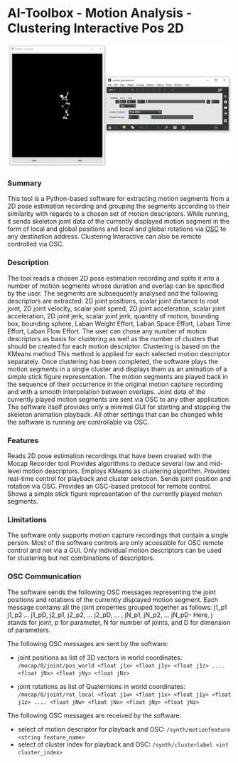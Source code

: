 # AI-Toolbox - Motion Analysis - Clustering Interactive Pos 2D

![ClusteringInteractive](./data/media/ClusteringInteractive.JPG)



### Summary

This tool is a Python-based software for extracting motion segments from a 2D pose estimation recording and grouping the segments according to their similarity with regards to a chosen set of motion descriptors. While running, it sends skeleton joint data of the currently displayed motion segment in the form of local and global positions and local and global rotations via [OSC](https://en.wikipedia.org/wiki/Open_Sound_Control) to any destination address. Clustering Interactive can also be remote controlled via OSC.

### Description

The tool reads a chosen 2D pose estimation recording and splits it into a number of motion segments whose duration and overlap can be specified by the user. The segments are subsequently analysed and the following descriptors are extracted: 2D joint positions, scalar joint distance to root joint, 2D joint velocity, scalar joint speed, 2D joint acceleration, scalar joint acceleration, 2D joint jerk, scalar joint jerk, quantity of motion, bounding box, bounding sphere, Laban Weight Effort, Laban Space Effort, Laban Time Effort, Laban Flow Effort. The user can chose any number of motion descriptors as basis for clustering as well as the number of clusters that should be created for each motion descriptor.  Clustering is based on the KMeans method This method is applied for each selected motion descriptor separately. Once clustering has been completed, the software plays the motion segments in a single cluster and displays them as an animation of a simple stick figure representation. The motion segments are played back in the sequence of their occurrence in the original motion capture recording and with a smooth interpolation between overlaps. Joint data of the currently played motion segments are sent via OSC to any other application. The software itself provides only a minimal GUI  for starting and stopping the skeleton animation playback. All other settings that can be changed while the software is running are controllable via OSC.

### Features

Reads 2D pose estimation recordings that have been created with the Mocap Recorder tool 
Provides algorithms to deduce several low and mid-level motion descriptors. 
Employs KMeans as clustering algorithm.
Provides real-time control for playback and cluster selection.
Sends joint position and rotation via OSC.
Provides an OSC-based protocol for remote control. 
Shows a simple stick figure representation of the currently played motion segments. 

### Limitations

The software only supports motion capture recordings that contain a single person.
Most of the software controls are only accessible for OSC remote control and not via a GUI.
Only individual motion descriptors can be used for clustering but not combinations of descriptors.

### OSC Communication

The software sends the following OSC messages representing the joint positions and rotations of the currently displayed motion segment.
Each message contains all the joint properties grouped together as follows: j1_p1 j1_p2 ... j1_pD, j2_p1, j2_p2, ... j2_pD, ... , jN_p1, jN_p2, ... jN_pD- Here, j stands for joint, p for parameter, N for number of joints, and D for dimension of parameters.

The following OSC messages are sent by the software:

- joint positions as list of 3D vectors in world coordinates: `/mocap/0/joint/pos_world <float j1x> <float j1y> <float j1z> .... <float jNx> <float jNy> <float jNz>` 

- joint rotations as list of Quaternions in world coordinates: `/mocap/0/joint/rot_local <float j1w> <float j1x> <float j1y> <float j1z> .... <float jNw> <float jNx> <float jNy> <float jNz>` 

The following OSC messages are received by the software:

- select of motion descriptor for playback and OSC: `/synth/motionfeature <string feature_name>`
- select of cluster index for playback and OSC: `/synth/clusterlabel <int cluster_index>`
